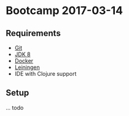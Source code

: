 # Bootcamp 2017-03-14

## Requirements

* [Git](https://git-scm.com/)
* [JDK 8](http://openjdk.java.net/)
* [Docker](https://www.docker.com)
* [Leiningen](http://leiningen.org)
* IDE with Clojure support

## Setup

... todo
